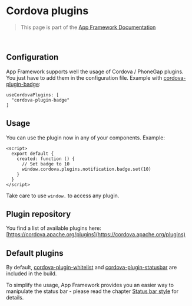 # Cordova plugins

> This page is part of the [App Framework Documentation](../DOCUMENTATION.md)

<br />

## Configuration

App Framework supports well the usage of Cordova / PhoneGap plugins. You just have to add them in the configuration file. Example with [cordova-plugin-badge](https://github.com/katzer/cordova-plugin-badge):

```
useCordovaPlugins: [
  "cordova-plugin-badge"
]
```

## Usage

You can use the plugin now in any of your components. Example:

```
<script>
  export default {
    created: function () {
      // Set badge to 10
      window.cordova.plugins.notification.badge.set(10)
    }
  }
</script>
```

Take care to use `window.` to access any plugin.

## Plugin repository

You find a list of available plugins here: [https://cordova.apache.org/plugins](https://cordova.apache.org/plugins)

## Default plugins

By default, [cordova-plugin-whitelist](https://github.com/apache/cordova-plugin-whitelist) and [cordova-plugin-statusbar](https://github.com/apache/cordova-plugin-statusbar) are included in the build.

To simplify the usage, App Framework provides you an easier way to manipulate the status bar - please read the chapter [Status bar style](status-bar-style.md) for details.
